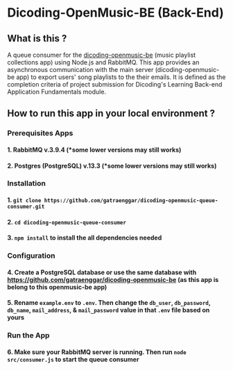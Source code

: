 # Dicoding-OpenMusic-BE (Back-End)
## What is this ?
A queue consumer for the [dicoding-openmusic-be](https://github.com/gatraenggar/dicoding-openmusic-be) (music playlist collections app) using Node.js and RabbitMQ.
This app provides an asynchronous communication with the main server (dicoding-openmusic-be app) to export users' song playlists to the their emails.
It is defined as the completion criteria of project submission for Dicoding's Learning Back-end Application Fundamentals module.

## How to run this app in your local environment ?
### Prerequisites Apps
#### 1. RabbitMQ v.3.9.4 (*some lower versions may still works)
#### 2. Postgres (PostgreSQL) v.13.3 (*some lower versions may still works)

### Installation
#### 1. `git clone https://github.com/gatraenggar/dicoding-openmusic-queue-consumer.git`
#### 2. `cd dicoding-openmusic-queue-consumer`
#### 3. `npm install` to install the all dependencies needed

### Configuration
#### 4. Create a PostgreSQL database or use the same database with https://github.com/gatraenggar/dicoding-openmusic-be (as this app is belong to this openmusic-be app)
#### 5. Rename `example.env` to `.env`. Then change the    `db_user`, `db_password`, `db_name`, `mail_address`, & `mail_password` value in that `.env` file based on yours
### Run the App
#### 6. Make sure your RabbitMQ server is running. Then run `node src/consumer.js` to start the queue consumer
